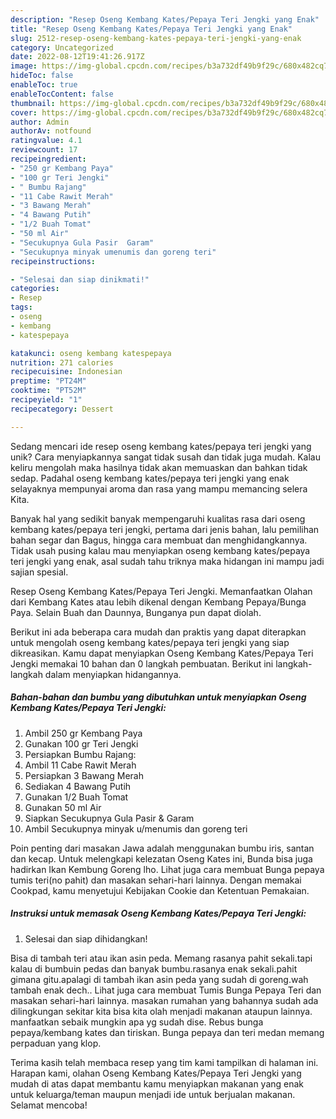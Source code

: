 ```yaml
---
description: "Resep Oseng Kembang Kates/Pepaya Teri Jengki yang Enak"
title: "Resep Oseng Kembang Kates/Pepaya Teri Jengki yang Enak"
slug: 2512-resep-oseng-kembang-kates-pepaya-teri-jengki-yang-enak
category: Uncategorized
date: 2022-08-12T19:41:26.917Z
image: https://img-global.cpcdn.com/recipes/b3a732df49b9f29c/680x482cq70/oseng-kembang-katespepaya-teri-jengki-foto-resep-utama.jpg
hideToc: false
enableToc: true
enableTocContent: false
thumbnail: https://img-global.cpcdn.com/recipes/b3a732df49b9f29c/680x482cq70/oseng-kembang-katespepaya-teri-jengki-foto-resep-utama.jpg
cover: https://img-global.cpcdn.com/recipes/b3a732df49b9f29c/680x482cq70/oseng-kembang-katespepaya-teri-jengki-foto-resep-utama.jpg
author: Admin
authorAv: notfound
ratingvalue: 4.1
reviewcount: 17
recipeingredient:
- "250 gr Kembang Paya"
- "100 gr Teri Jengki"
- " Bumbu Rajang"
- "11 Cabe Rawit Merah"
- "3 Bawang Merah"
- "4 Bawang Putih"
- "1/2 Buah Tomat"
- "50 ml Air"
- "Secukupnya Gula Pasir  Garam"
- "Secukupnya minyak umenumis dan goreng teri"
recipeinstructions:

- "Selesai dan siap dinikmati!"
categories:
- Resep
tags:
- oseng
- kembang
- katespepaya

katakunci: oseng kembang katespepaya 
nutrition: 271 calories
recipecuisine: Indonesian
preptime: "PT24M"
cooktime: "PT52M"
recipeyield: "1"
recipecategory: Dessert

---
```





Sedang mencari ide resep oseng kembang kates/pepaya teri jengki yang unik? Cara menyiapkannya sangat tidak susah dan tidak juga mudah. Kalau keliru mengolah maka hasilnya tidak akan memuaskan dan bahkan tidak sedap. Padahal oseng kembang kates/pepaya teri jengki yang enak selayaknya mempunyai aroma dan rasa yang mampu memancing selera Kita.





Banyak hal yang sedikit banyak mempengaruhi kualitas rasa dari oseng kembang kates/pepaya teri jengki, pertama dari jenis bahan, lalu pemilihan bahan segar dan Bagus, hingga cara membuat dan menghidangkannya. Tidak usah pusing kalau mau menyiapkan oseng kembang kates/pepaya teri jengki yang enak,      asal sudah tahu triknya maka hidangan ini mampu jadi sajian spesial.














Resep Oseng Kembang Kates/Pepaya Teri Jengki. Memanfaatkan Olahan dari Kembang Kates atau lebih dikenal dengan Kembang Pepaya/Bunga Paya. Selain Buah dan Daunnya, Bunganya pun dapat diolah.






Berikut ini ada beberapa cara mudah dan praktis yang dapat diterapkan untuk mengolah oseng kembang kates/pepaya teri jengki yang siap dikreasikan. Kamu dapat menyiapkan Oseng Kembang Kates/Pepaya Teri Jengki memakai 10 bahan dan 0 langkah pembuatan. Berikut ini langkah-langkah dalam menyiapkan hidangannya.

<!--inarticleads1-->

##### Bahan-bahan dan bumbu yang dibutuhkan untuk menyiapkan Oseng Kembang Kates/Pepaya Teri Jengki:

1. Ambil 250 gr Kembang Paya
1. Gunakan 100 gr Teri Jengki
1. Persiapkan  Bumbu Rajang:
1. Ambil 11 Cabe Rawit Merah
1. Persiapkan 3 Bawang Merah
1. Sediakan 4 Bawang Putih
1. Gunakan 1/2 Buah Tomat
1. Gunakan 50 ml Air
1. Siapkan Secukupnya Gula Pasir &amp; Garam
1. Ambil Secukupnya minyak u/menumis dan goreng teri


Poin penting dari masakan Jawa adalah menggunakan bumbu iris, santan dan kecap. Untuk melengkapi kelezatan Oseng Kates ini, Bunda bisa juga hadirkan Ikan Kembung Goreng lho. Lihat juga cara membuat Bunga pepaya tumis teri(no pahit) dan masakan sehari-hari lainnya. Dengan memakai Cookpad, kamu menyetujui Kebijakan Cookie dan Ketentuan Pemakaian. 

<!--inarticleads2-->

##### Instruksi untuk memasak Oseng Kembang Kates/Pepaya Teri Jengki:


1. Selesai dan siap dihidangkan!

Bisa di tambah teri atau ikan asin peda. Memang rasanya pahit sekali.tapi kalau di bumbuin pedas dan banyak bumbu.rasanya enak sekali.pahit gimana gitu.apalagi di tambah ikan asin peda yang sudah di goreng.wah tambah enak dech.. Lihat juga cara membuat Tumis Bunga Pepaya Teri dan masakan sehari-hari lainnya. masakan rumahan yang bahannya sudah ada dilingkungan sekitar kita bisa kita olah menjadi makanan ataupun lainnya. manfaatkan sebaik mungkin apa yg sudah dise. Rebus bunga pepaya/kembang kates dan tiriskan. Bunga pepaya dan teri medan memang perpaduan yang klop. 

Terima kasih telah membaca resep yang tim kami tampilkan di halaman ini. Harapan kami, olahan Oseng Kembang Kates/Pepaya Teri Jengki yang mudah di atas dapat membantu kamu menyiapkan makanan yang enak untuk keluarga/teman maupun menjadi ide untuk berjualan makanan. Selamat mencoba!
